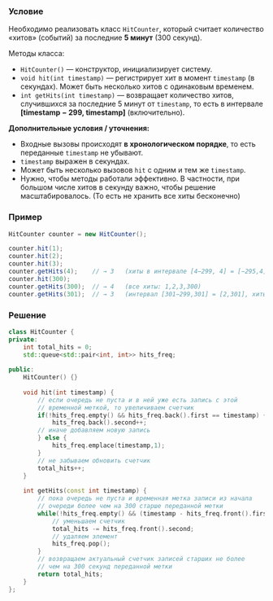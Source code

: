 
### Условие

Необходимо реализовать класс `HitCounter`, который считает количество «хитов» (событий) за последние **5 минут** (300 секунд).

Методы класса:
- `HitCounter()` — конструктор, инициализирует систему.
- `void hit(int timestamp)` — регистрирует хит в момент `timestamp` (в секундах). Может быть несколько хитов с одинаковым временем.
- `int getHits(int timestamp)` — возвращает количество хитов, случившихся за последние 5 минут от `timestamp`, то есть в интервале **[timestamp − 299, timestamp]** (включительно).

**Дополнительные условия / уточнения:**

- Входные вызовы происходят **в хронологическом порядке**, то есть переданные `timestamp` не убывают.
- `timestamp` выражен в секундах.
- Может быть несколько вызовов `hit` с одним и тем же `timestamp`. 
- Нужно, чтобы методы работали эффективно. В частности, при большом числе хитов в секунду важно, чтобы решение масштабировалось. (То есть не хранить все хиты бесконечно)
### Пример

```java
HitCounter counter = new HitCounter();

counter.hit(1);
counter.hit(2);
counter.hit(3);
counter.getHits(4);    // → 3   (хиты в интервале [4−299, 4] = [−295,4] — это 1,2,3)
counter.hit(300);
counter.getHits(300);  // → 4   (все хиты: 1,2,3,300)
counter.getHits(301);  // → 3   (интервал [301−299,301] = [2,301], хиты 2,3,300)
```
### Решение

```cpp
class HitCounter {  
private:  
    int total_hits = 0;  
    std::queue<std::pair<int, int>> hits_freq;  
  
public:  
    HitCounter() {}  
  
    void hit(int timestamp) {  
	    // если очередь не пуста и в ней уже есть запись с этой
	    // временной меткой, то увеличиваем счетчик
	    if(!hits_freq.empty() && hits_freq.back().first == timestamp) {
	        hits_freq.back().second++;  
	    // иначе добавляем новую запись
	    } else {  
	        hits_freq.emplace(timestamp,1);  
	    }  
	    // не забываем обновить счетчик
	    total_hits++;  
	}
  
    int getHits(const int timestamp) {  
	    // пока очередь не пуста и временная метка записи из начала 
	    // очереди более чем на 300 старше переданной метки
        while(!hits_freq.empty() && (timestamp - hits_freq.front().first) >= 300){  
		    // уменьшаем счетчик
            total_hits -= hits_freq.front().second;  
            // удаляем элемент
            hits_freq.pop();  
        }  
        // возвращаем актуальный счетчик записей старших не более
        // чем на 300 секунд переданной метки
        return total_hits;  
    }  
};
```